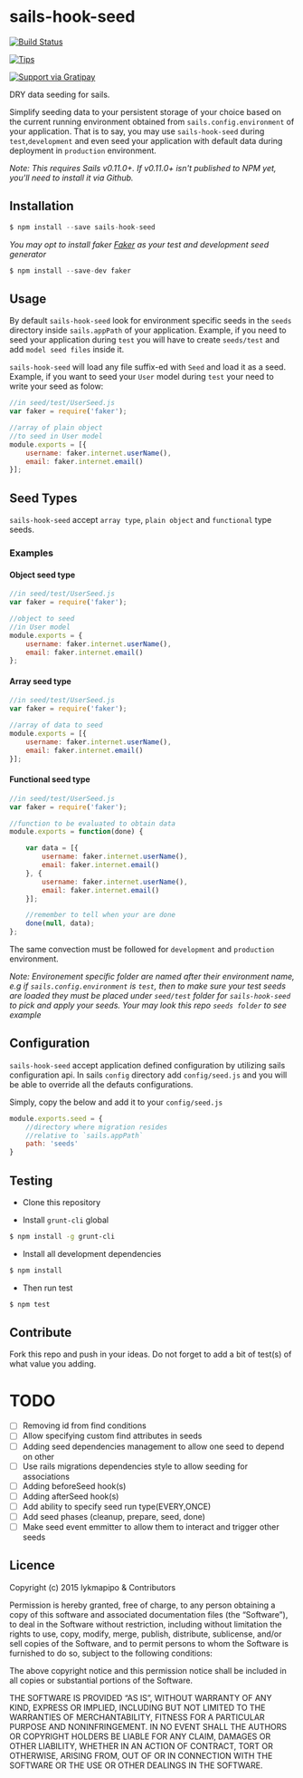 sails-hook-seed
====================

[![Build Status](https://travis-ci.org/lykmapipo/sails-hook-seed.svg?branch=master)](https://travis-ci.org/lykmapipo/sails-hook-seed)

[![Tips](https://img.shields.io/gratipay/lykmapipo.svg)](https://gratipay.com/lykmapipo/)

[![Support via Gratipay](https://cdn.rawgit.com/gratipay/gratipay-badge/2.3.0/dist/gratipay.svg)](https://gratipay.com/lykmapipo/)

DRY data seeding for sails.

Simplify seeding data to your persistent storage of your choice based on the current running environment obtained from `sails.config.environment` of your application. That is to say, you may use `sails-hook-seed` during `test`,`development` and even seed your application with default data during deployment in `production` environment.

*Note: This requires Sails v0.11.0+.  If v0.11.0+ isn't published to NPM yet, you'll need to install it via Github.*

## Installation
```js
$ npm install --save sails-hook-seed
```

*You may opt to install faker [Faker](https://github.com/marak/Faker.js/) as your test and development seed generator*
```js
$ npm install --save-dev faker
```

## Usage
By default `sails-hook-seed` look for environment specific seeds in the `seeds` directory inside `sails.appPath` of your application. Example, if you need to seed your application during `test` you will have to create `seeds/test` and add `model seed files` inside it.

`sails-hook-seed` will load any file suffix-ed with `Seed` and load it as a seed. Example, if you want to seed your `User` model during `test` your need to write your seed as folow:

```js
//in seed/test/UserSeed.js
var faker = require('faker');

//array of plain object
//to seed in User model
module.exports = [{
    username: faker.internet.userName(),
    email: faker.internet.email()
}];
```

## Seed Types
`sails-hook-seed` accept `array type`, `plain object` and `functional` type seeds.

### Examples

#### Object seed type
```js
//in seed/test/UserSeed.js
var faker = require('faker');

//object to seed
//in User model
module.exports = {
    username: faker.internet.userName(),
    email: faker.internet.email()
};
```

#### Array seed type
```js
//in seed/test/UserSeed.js
var faker = require('faker');

//array of data to seed
module.exports = [{
    username: faker.internet.userName(),
    email: faker.internet.email()
}];
```

#### Functional seed type
```js
//in seed/test/UserSeed.js
var faker = require('faker');

//function to be evaluated to obtain data
module.exports = function(done) {

    var data = [{
        username: faker.internet.userName(),
        email: faker.internet.email()
    }, {
        username: faker.internet.userName(),
        email: faker.internet.email()
    }];

    //remember to tell when your are done
    done(null, data);
};
```


The same convection must be followed for `development` and `production` environment.

*Note: Environement specific folder are named after their environment name, e.g if `sails.config.environment` is `test`, then to make sure your test seeds are loaded they must be placed under `seed/test` folder for `sails-hook-seed` to pick and apply your seeds. Your may look this repo `seeds folder` to see example*

## Configuration
`sails-hook-seed` accept application defined configuration by utilizing sails configuration api. In sails `config` directory add `config/seed.js` and you will be able to override all the defauts configurations.

Simply, copy the below and add it to your `config/seed.js`
```js
module.exports.seed = {
    //directory where migration resides
    //relative to `sails.appPath`
    path: 'seeds'
}
```

## Testing

* Clone this repository

* Install `grunt-cli` global

```sh
$ npm install -g grunt-cli
```

* Install all development dependencies

```sh
$ npm install
```

* Then run test

```sh
$ npm test
```

## Contribute

Fork this repo and push in your ideas. 
Do not forget to add a bit of test(s) of what value you adding.

# TODO
- [ ] Removing id from find conditions
- [ ] Allow specifying custom find attributes in seeds
- [ ] Adding seed dependencies management to allow one seed to depend on other
- [ ] Use rails migrations dependencies style to allow seeding for associations
- [ ] Adding beforeSeed hook(s)
- [ ] Adding afterSeed hook(s)
- [ ] Add ability to specify seed run type(EVERY,ONCE)
- [ ] Add seed phases (cleanup, prepare, seed, done)
- [ ] Make seed event emmitter to allow them to interact and trigger other seeds

## Licence

Copyright (c) 2015 lykmapipo & Contributors

Permission is hereby granted, free of charge, to any person obtaining a copy of this software and associated documentation files (the “Software”), to deal in the Software without restriction, including without limitation the rights to use, copy, modify, merge, publish, distribute, sublicense, and/or sell copies of the Software, and to permit persons to whom the Software is furnished to do so, subject to the following conditions:

The above copyright notice and this permission notice shall be included in all copies or substantial portions of the Software.

THE SOFTWARE IS PROVIDED “AS IS”, WITHOUT WARRANTY OF ANY KIND, EXPRESS OR IMPLIED, INCLUDING BUT NOT LIMITED TO THE WARRANTIES OF MERCHANTABILITY, FITNESS FOR A PARTICULAR PURPOSE AND NONINFRINGEMENT. IN NO EVENT SHALL THE AUTHORS OR COPYRIGHT HOLDERS BE LIABLE FOR ANY CLAIM, DAMAGES OR OTHER LIABILITY, WHETHER IN AN ACTION OF CONTRACT, TORT OR OTHERWISE, ARISING FROM, OUT OF OR IN CONNECTION WITH THE SOFTWARE OR THE USE OR OTHER DEALINGS IN THE SOFTWARE. 
